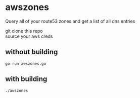 # awszones
Query all of your route53 zones and get a list of all dns entries




git clone this repo  
source your aws creds


## without building
``` go run awszones.go ```


## with building

```./awszones```

